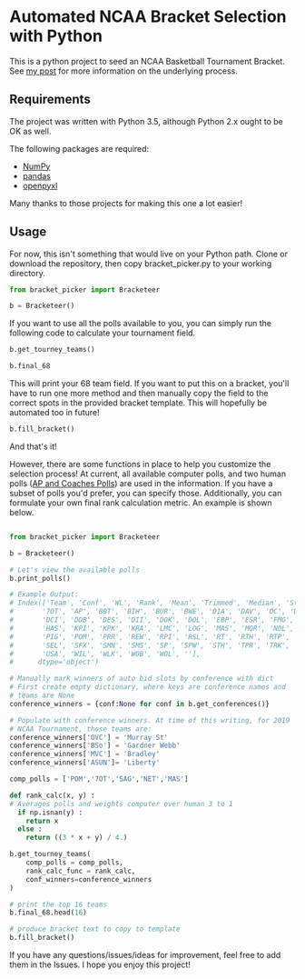 # Automated NCAA Bracket Selection with Python
This is a python project to seed an NCAA Basketball Tournament Bracket. See [my post](https://ryangooch.github.io/Automated-Selection-Committee/) for more information on the underlying process.

## Requirements
The project was written with Python 3.5, although Python 2.x ought to be OK as well.

The following packages are required:

* [NumPy](http://www.numpy.org/)
* [pandas](http://pandas.pydata.org/)
* [openpyxl](https://openpyxl.readthedocs.io/en/default/)

Many thanks to those projects for making this one a lot easier!

## Usage
For now, this isn't something that would live on your Python path. Clone or download the repository, then copy bracket_picker.py to your working directory.

``` python
from bracket_picker import Bracketeer

b = Bracketeer()
```

If you want to use all the polls available to you, you can simply run the following code to calculate your tournament field.

``` python
b.get_tourney_teams()

b.final_68
```

This will print your 68 team field. If you want to put this on a bracket, you'll have to run one more method and then manually copy the field to the correct spots in the provided bracket template. This will hopefully be automated too in future!

``` python
b.fill_bracket()
```

And that's it! 

However, there are some functions in place to help you customize the selection process! At current, all available computer polls, and two human polls ([AP and Coaches Polls](http://www.espn.com/mens-college-basketball/rankings)) are used in the information. If you have a subset of polls you'd prefer, you can specify those. Additionally, you can formulate your own final rank calculation metric. An example is shown below.

``` python

from bracket_picker import Bracketeer

b = Bracketeer()

# Let's view the available polls
b.print_polls()

# Example Output:
# Index(['Team', 'Conf', 'WL', 'Rank', 'Mean', 'Trimmed', 'Median', 'StDev',
#       '7OT', 'AP', 'BBT', 'BIH', 'BUR', 'BWE', 'D1A', 'DAV', 'DC', 'DC2',
#       'DCI', 'DDB', 'DES', 'DII', 'DOK', 'DOL', 'EBP', 'ESR', 'FMG', 'FSH',
#       'HAS', 'KPI', 'KPK', 'KRA', 'LMC', 'LOG', 'MAS', 'MOR', 'NOL', 'PGH',
#       'PIG', 'POM', 'PRR', 'REW', 'RPI', 'RSL', 'RT', 'RTH', 'RTP', 'SAG',
#       'SEL', 'SFX', 'SMN', 'SMS', 'SP', 'SPW', 'STH', 'TPR', 'TRK', 'TRP',
#       'USA', 'WIL', 'WLK', 'WOB', 'WOL', ''],
#      dtype='object')

# Manually mark winners of auto bid slots by conference with dict
# First create empty dictionary, where keys are conference names and 
# teams are None
conference_winners = {conf:None for conf in b.get_conferences()}

# Populate with conference winners. At time of this writing, for 2019
# NCAA Tournament, those teams are:
conference_winners['OVC'] = 'Murray St'
conference_winners['BSo'] = 'Gardner Webb'
conference_winners['MVC'] = 'Bradley'
conference_winners['ASUN']= 'Liberty'

comp_polls = ['POM','7OT','SAG','NET','MAS']

def rank_calc(x, y) :
# Averages polls and weights computer over human 3 to 1
  if np.isnan(y) :
    return x
  else :
    return ((3 * x + y) / 4.)

b.get_tourney_teams(
    comp_polls = comp_polls,
    rank_calc_func = rank_calc,
    conf_winners=conference_winners
)

# print the top 16 teams
b.final_68.head(16)

# produce bracket text to copy to template
b.fill_bracket()
```

If you have any questions/issues/ideas for improvement, feel free to add them in the Issues. I hope you enjoy this project!









